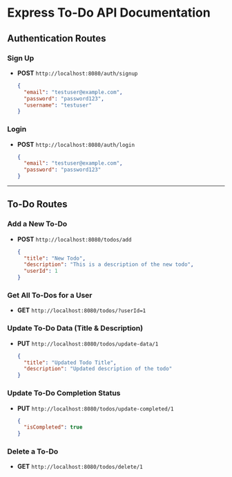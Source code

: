 # Express To-Do API Documentation

## Authentication Routes

### Sign Up
- **POST** `http://localhost:8080/auth/signup`
  ```json
  {
    "email": "testuser@example.com",
    "password": "password123",
    "username": "testuser"
  }
  ```

### Login
- **POST** `http://localhost:8080/auth/login`
  ```json
  {
    "email": "testuser@example.com",
    "password": "password123"
  }
  ```

---

## To-Do Routes

### Add a New To-Do
- **POST** `http://localhost:8080/todos/add`
  ```json
  {
    "title": "New Todo",
    "description": "This is a description of the new todo",
    "userId": 1
  }
  ```

### Get All To-Dos for a User
- **GET** `http://localhost:8080/todos/?userId=1`

### Update To-Do Data (Title & Description)
- **PUT** `http://localhost:8080/todos/update-data/1`
  ```json
  {
    "title": "Updated Todo Title",
    "description": "Updated description of the todo"
  }
  ```

### Update To-Do Completion Status
- **PUT** `http://localhost:8080/todos/update-completed/1`
  ```json
  {
    "isCompleted": true
  }
  ```

### Delete a To-Do
- **GET** `http://localhost:8080/todos/delete/1`
